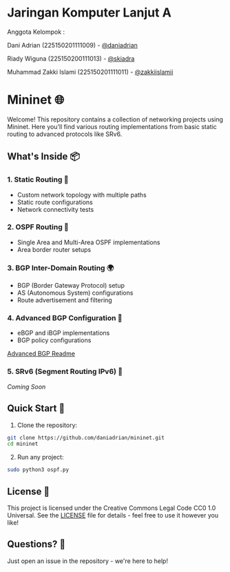 # Jaringan Komputer Lanjut A
Anggota Kelompok :

Dani Adrian (225150201111009) - [@daniadrian](https://github.com/daniadrian) 

Riady Wiguna (225150200111013) - [@skiadra](https://github.com/Skiadra)

Muhammad Zakki Islami (225150201111011) - [@zakkiislamii](https://github.com/zakkiislamii)

# Mininet 🌐


Welcome! This repository contains a collection of networking projects using Mininet. Here you'll find various routing implementations from basic static routing to advanced protocols like SRv6. 

## What's Inside 📦

### 1. Static Routing 🎯
- Custom network topology with multiple paths
- Static route configurations
- Network connectivity tests

### 2. OSPF Routing 🔄
- Single Area and Multi-Area OSPF implementations
- Area border router setups

### 3. BGP Inter-Domain Routing 🌍
- BGP (Border Gateway Protocol) setup
- AS (Autonomous System) configurations
- Route advertisement and filtering

### 4. Advanced BGP Configuration 🔗
- eBGP and iBGP implementations
- BGP policy configurations

[Advanced BGP Readme](bgp-routing/readme.md)

### 5. SRv6 (Segment Routing IPv6) 🚀
*Coming Soon*

## Quick Start 🚀

1. Clone the repository:
```bash
git clone https://github.com/daniadrian/mininet.git
cd mininet
```

2. Run any project:
```bash
sudo python3 ospf.py
```

## License 📝
This project is licensed under the Creative Commons Legal Code CC0 1.0 Universal. See the [LICENSE](LICENSE) file for details - feel free to use it however you like!

## Questions? 💭
Just open an issue in the repository - we're here to help!
